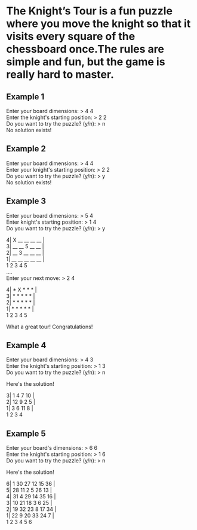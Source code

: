 # The Knight’s Tour is a fun puzzle where you move the knight so that it visits every square of the chessboard once.The rules are simple and fun, but the game is really hard to master.


## Example 1

Enter your board dimensions: > 4 4  
Enter the knight's starting position: > 2 2  
Do you want to try the puzzle? (y/n): > n  
No solution exists!

## Example 2
Enter your board dimensions: > 4 4  
Enter your knight's starting position: > 2 2  
Do you want to try the puzzle? (y/n): > y  
No solution exists!

## Example 3

Enter your board dimensions: > 5 4  
Enter knight's starting position: > 1 4  
Do you want to try the puzzle? (y/n): > y  

4| X __ __ __ __ |  
3| __ __  5 __ __ |  
2| __  3 __ __ __ |  
1| __ __ __ __ __ |  
1  2  3  4  5  
....  
Enter your next move: > 2 4

4|  *  X  *  *  * |  
3|  *  *  *  *  * |  
2|  *  *  *  *  * |  
1|  *  *  *  *  * |  
1  2  3  4  5

What a great tour! Congratulations!

## Example 4

Enter your board dimensions: > 4 3  
Enter the knight's starting position: > 1 3  
Do you want to try the puzzle? (y/n): > n

Here's the solution!

3|  1  4  7 10 |  
2| 12  9  2  5 |  
1|  3  6 11  8 |   
1  2  3  4

## Example 5

Enter your board's dimensions: > 6 6  
Enter the knight's starting position: > 1 6  
Do you want to try the puzzle? (y/n): > n  

Here's the solution!

6|  1 30 27 12 15 36 |  
5| 28 11  2  5 26 13 |  
4| 31  4 29 14 35 16 |  
3| 10 21 18  3  6 25 |  
2| 19 32 23  8 17 34 |  
1| 22  9 20 33 24  7 |  
1  2  3  4  5  6
